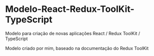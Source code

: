 # Modelo-React-Redux-ToolKit-TypeScript
Modelo para criação de novas aplicações React / Redux ToolKit / TypeScript

Modelo criado por mim, baseado na documentação do Redux ToolKit
